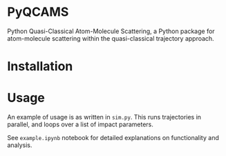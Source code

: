 # PyQCAMS
Python Quasi-Classical Atom-Molecule Scattering, a Python package for atom-molecule scattering within the quasi-classical trajectory approach. 

# Installation

# Usage
An example of usage is as written in `sim.py`. This runs trajectories in parallel, and loops over a list of impact parameters. 

See `example.ipynb` notebook for detailed explanations on functionality and analysis. 

